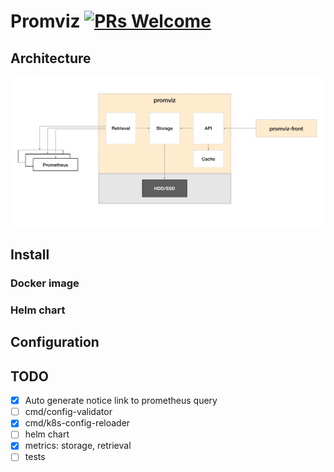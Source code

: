 
# Promviz [![PRs Welcome](https://img.shields.io/badge/PRs-welcome-brightgreen.svg?style=flat)](http://makeapullrequest.com)

## Architecture

![](https://github.com/nghialv/promviz/blob/master/documentation/architecture.png)

## Install

### Docker image

### Helm chart

## Configuration

## TODO

- [x] Auto generate notice link to prometheus query
- [ ] cmd/config-validator
- [x] cmd/k8s-config-reloader
- [ ] helm chart
- [x] metrics: storage, retrieval
- [ ] tests
